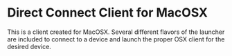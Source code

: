 # Direct Connect Client for MacOSX

This is a client created for MacOSX.  Several different flavors of the launcher are included to connect to a device 
and launch the proper OSX client for the desired device.


